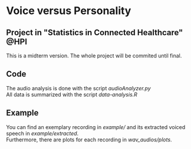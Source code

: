 # Voice versus Personality
## Project in "Statistics in Connected Healthcare" @HPI
This is a midterm version. The whole project will be commited until final.

## Code
The audio analysis is done with the script _audioAnalyzer.py_ <br>
All data is summarized with the script _data-analysis.R_ 

## Example
You can find an exemplary recording in _example/_ and its extracted voiced speech in _example/extracted_. <br>
Furthermore, there are plots for each recording in _wav_audios/plots_.
